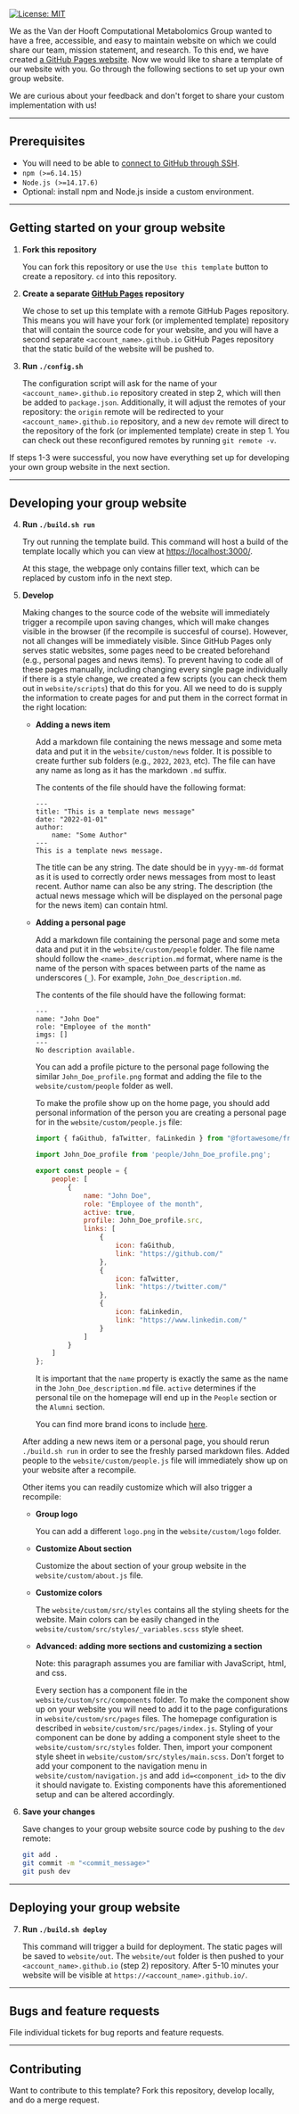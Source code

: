 [![License: MIT](https://img.shields.io/badge/License-MIT-yellow.svg)](./LICENSE)

We as the Van der Hooft Computational Metabolomics Group wanted to have a free, accessible, and easy to maintain website on which we could share our team, mission statement, and research. To this end, we have created [a GitHub Pages website](https://vdhooftcompmet.github.io/). Now we would like to share a template of our website with you. Go through the following sections to set up your own group website. 

We are curious about your feedback and don't forget to share your custom implementation with us!

---

## Prerequisites
- You will need to be able to [connect to GitHub through SSH](https://docs.github.com/en/authentication/connecting-to-github-with-ssh).
- `npm (>=6.14.15)` 
- `Node.js (>=14.17.6)` 
- Optional: install npm and Node.js inside a custom environment. 

---

## Getting started on your group website

1. **Fork this repository**

    You can fork this repository or use the `Use this template` button to create a repository. `cd` into this repository.

2. **Create a separate [GitHub Pages](https://pages.github.com/) repository**

    We chose to set up this template with a remote GitHub Pages repository. This means you will have your fork (or implemented template) repository that will contain the source code for your website, and you will have a second separate `<account_name>.github.io` GitHub Pages repository that the static build of the website will be pushed to.

3. **Run `./config.sh`** 

    The configuration script will ask for the name of your `<account_name>.github.io` repository created in step 2, which will then be added to `package.json`. Additionally, it will adjust the remotes of your repository: the `origin` remote will be redirected to your `<account_name>.github.io` repository, and a new `dev` remote will direct to the repository of the fork (or implemented template) create in step 1. You can check out these reconfigured remotes by running `git remote -v`.  

If steps 1-3 were successful, you now have everything set up for developing your own group website in the next section. 

---

## Developing your group website

4. **Run `./build.sh run`**

    Try out running the template build. This command will host a build of the template locally which you can view at [https://localhost:3000/](https://localhost:3000/). 

    At this stage, the webpage only contains filler text, which can be replaced by custom info in the next step. 

5. **Develop**
    
    Making changes to the source code of the website will immediately trigger a recompile upon saving changes, which will make changes visible in the browser (if the recompile is succesful of course). However, not all changes will be immediately visible. Since GitHub Pages only serves static websites, some pages need to be created beforehand (e.g., personal pages and news items). To prevent having to code all of these pages manually, including changing every single page individually if there is a style change, we created a few scripts (you can check them out in `website/scripts`) that do this for you. All we need to do is supply the information to create pages for and put them in the correct format in the right location: 

    - **Adding a news item**
    
        Add a markdown file containing the news message and some meta data and put it in the `website/custom/news` folder. It is possible to create further sub folders (e.g., `2022`, `2023`, etc). The file can have any name as long as it has the markdown `.md` suffix. 

        The contents of the file should have the following format:

        ```
        ---
        title: "This is a template news message"
        date: "2022-01-01"
        author:
            name: "Some Author"
        ---
        This is a template news message.
        ```

        The title can be any string. The date should be in `yyyy-mm-dd` format as it is used to correctly order news messages from most to least recent. Author name can also be any string. The description (the actual news message which will be displayed on the personal page for the news item) can contain html. 

    - **Adding a personal page**

        Add a markdown file containing the personal page and some meta data and put it in the `website/custom/people` folder. The file name should follow the `<name>_description.md` format, where name is the name of the person with spaces between parts of the name as underscores (`_`). For example, `John_Doe_description.md`. 
        
        The contents of the file should have the following format:

        ```
        ---
        name: "John Doe"
        role: "Employee of the month"
        imgs: []
        ---
        No description available.
        ```
        
        You can add a profile picture to the personal page following the similar `John_Doe_profile.png` format and adding the file to the `website/custom/people` folder as well. 
        
        To make the profile show up on the home page, you should add personal information of the person you are creating a personal page for in the `website/custom/people.js` file:

        ```javascript
        import { faGithub, faTwitter, faLinkedin } from "@fortawesome/free-brands-svg-icons";

        import John_Doe_profile from 'people/John_Doe_profile.png';

        export const people = {
            people: [
                {
                    name: "John Doe",
                    role: "Employee of the month",
                    active: true,
                    profile: John_Doe_profile.src,
                    links: [
                        {
                            icon: faGithub,
                            link: "https://github.com/"
                        },
                        {
                            icon: faTwitter,
                            link: "https://twitter.com/"
                        },
                        {
                            icon: faLinkedin,
                            link: "https://www.linkedin.com/"
                        }
                    ]
                }
            ]
        };
        ```

        It is important that the `name` property is exactly the same as the name in the `John_Doe_description.md` file. `active` determines if the personal tile on the homepage will end up in the `People` section or the `Alumni` section.

        You can find more brand icons to include [here](https://fontawesome.com/v6/icons?s=brands).

    After adding a new news item or a personal page, you should rerun `./build.sh run` in order to see the freshly parsed markdown files. Added people to the `website/custom/people.js` file will immediately show up on your website after a recompile.

    Other items you can readily customize which will also trigger a recompile:

    - **Group logo**
    
        You can add a different `logo.png` in the `website/custom/logo` folder. 

    - **Customize About section**

        Customize the about section of your group website in the `website/custom/about.js` file.

    - **Customize colors**

        The `website/custom/src/styles` contains all the styling sheets for the website. Main colors can be easily changed in the `website/custom/src/styles/_variables.scss` style sheet.

    - **Advanced: adding more sections and customizing a section**

        Note: this paragraph assumes you are familiar with JavaScript, html, and css. 

        Every section has a component file in the `website/custom/src/components` folder. To make the component show up on your website you will need to add it to the page configurations in `website/custom/src/pages` files. The homepage configuration is described in `website/custom/src/pages/index.js`. Styling of your component can be done by adding a component style sheet to the `website/custom/src/styles` folder. Then, import your component style sheet in `website/custom/src/styles/main.scss`. Don't forget to add your component to the navigation menu in `website/custom/navigation.js` and add `id=<component_id>` to the div it should navigate to. Existing components have this aforementioned setup and can be altered accordingly.

6. **Save your changes**

    Save changes to your group website source code by pushing to the `dev` remote:
    ```bash
    git add .
    git commit -m "<commit_message>"
    git push dev
    ```

---

## Deploying your group website

7. **Run `./build.sh deploy`**

    This command will trigger a build for deployment. The static pages will be saved to `website/out`. The `website/out` folder is then pushed to your `<account_name>.github.io` (step 2) repository. After 5-10 minutes your website will be visible at `https://<account_name>.github.io/`. 

---

## Bugs and feature requests

File individual tickets for bug reports and feature requests. 

---

## Contributing

Want to contribute to this template? Fork this repository, develop locally, and do a merge request. 
